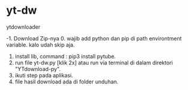 # yt-dw
ytdownloader

-1. Download Zip-nya
0. wajib add python dan pip di path environtment variable. kalo udah skip aja.
1. install lib, command : pip3 install pytube.
2. run file yt-dw.py [klik 2x] atau run via terminal di dalam direktori "YTdownload-py".
3. ikuti step pada aplikasi.
4. file hasil download ada di folder unduhan.
